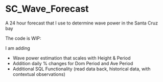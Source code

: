 # SC_Wave_Forecast
A 24 hour forecast that I use to determine wave power in the Santa Cruz bay

The code is WIP:

I am adding
 - Wave power estimation that scales with Height & Period
 - Addition daily % changes for Dom Period and Ave Period
 - Additional SQL Functionality (read data back, historical data, with contextual observations)
